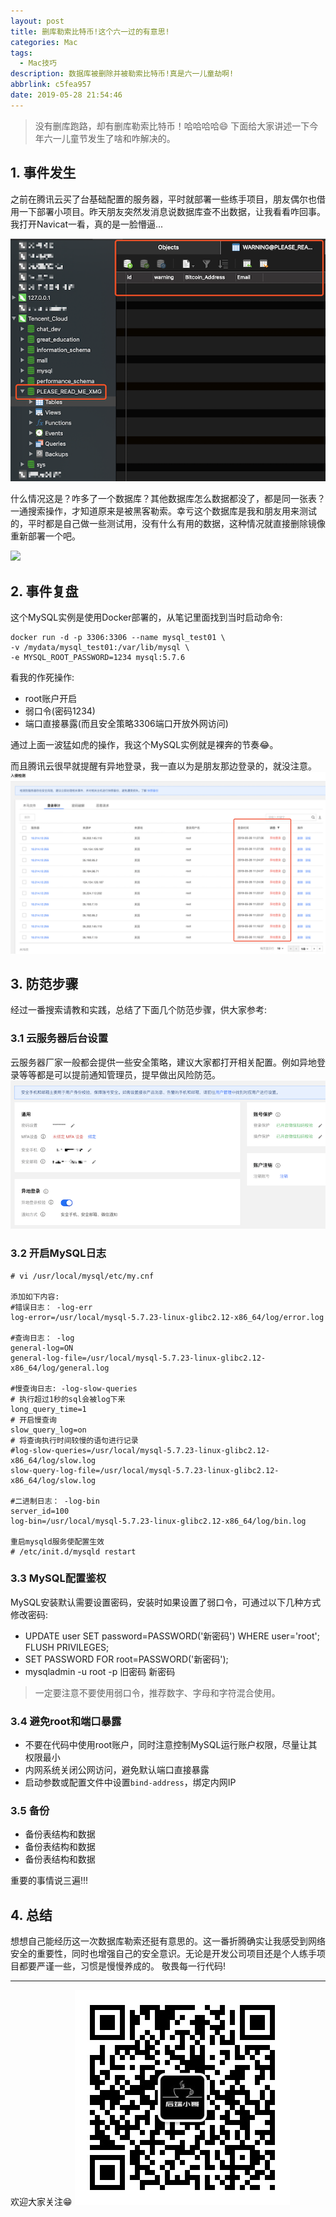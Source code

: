 ```yaml
---
layout: post
title: 删库勒索比特币!这个六一过的有意思!
categories: Mac
tags:
  - Mac技巧
description: 数据库被删除并被勒索比特币!真是六一儿童劫啊!
abbrlink: c5fea957
date: 2019-05-28 21:54:46
---
```


> 没有删库跑路，却有删库勒索比特币！哈哈哈哈😄
> 下面给大家讲述一下今年六一儿童节发生了啥和咋解决的。

<!--more-->

## 1. 事件发生
之前在腾讯云买了台基础配置的服务器，平时就部署一些练手项目，朋友偶尔也借用一下部署小项目。昨天朋友突然发消息说数据库查不出数据，让我看看咋回事。我打开Navicat一看，真的是一脸懵逼...

![](https://raw.githubusercontent.com/lujiahao0708/PicRepo/master/blogPic/%E6%9C%8D%E5%8A%A1%E5%99%A8%E7%9B%B8%E5%85%B3/%E6%95%B0%E6%8D%AE%E5%BA%93%E8%A2%AB%E5%88%A0%E9%99%A4%E5%B9%B6%E8%A2%AB%E5%8B%92%E7%B4%A2%E6%AF%94%E7%89%B9%E5%B8%81!%E7%9C%9F%E6%98%AF%E5%85%AD%E4%B8%80%E5%84%BF%E7%AB%A5%E5%8A%AB%E5%95%8A!/%E6%95%B0%E6%8D%AE%E5%BA%93%E6%88%AA%E5%9B%BE.png)

什么情况这是？咋多了一个数据库？其他数据库怎么数据都没了，都是同一张表？
一通搜索操作，才知道原来是被黑客勒索。幸亏这个数据库是我和朋友用来测试的，平时都是自己做一些测试用，没有什么有用的数据，这种情况就直接删除镜像重新部署一个吧。

![](https://www.zhuangbi.info/uploads/i/2019-01-16-a955c1b0672254c6eb182097beb6a2f1.jpg)

## 2. 事件复盘
这个MySQL实例是使用Docker部署的，从笔记里面找到当时启动命令:
```shell
docker run -d -p 3306:3306 --name mysql_test01 \
-v /mydata/mysql_test01:/var/lib/mysql \
-e MYSQL_ROOT_PASSWORD=1234 mysql:5.7.6
```

看我的作死操作:
- root账户开启
- 弱口令(密码1234)
- 端口直接暴露(而且安全策略3306端口开放外网访问)

通过上面一波猛如虎的操作，我这个MySQL实例就是裸奔的节奏😂。

而且腾讯云很早就提醒有异地登录，我一直以为是朋友那边登录的，就没注意。
![](https://raw.githubusercontent.com/lujiahao0708/PicRepo/master/blogPic/%E6%9C%8D%E5%8A%A1%E5%99%A8%E7%9B%B8%E5%85%B3/%E6%95%B0%E6%8D%AE%E5%BA%93%E8%A2%AB%E5%88%A0%E9%99%A4%E5%B9%B6%E8%A2%AB%E5%8B%92%E7%B4%A2%E6%AF%94%E7%89%B9%E5%B8%81!%E7%9C%9F%E6%98%AF%E5%85%AD%E4%B8%80%E5%84%BF%E7%AB%A5%E5%8A%AB%E5%95%8A!/%E8%85%BE%E8%AE%AF%E4%BA%91%E7%99%BB%E5%BD%95%E6%8A%A5%E8%AD%A6.png)


## 3. 防范步骤
经过一番搜索请教和实践，总结了下面几个防范步骤，供大家参考:


### 3.1 云服务器后台设置
云服务器厂家一般都会提供一些安全策略，建议大家都打开相关配置。例如异地登录等等都是可以提前通知管理员，提早做出风险防范。
![](https://raw.githubusercontent.com/lujiahao0708/PicRepo/master/blogPic/%E6%9C%8D%E5%8A%A1%E5%99%A8%E7%9B%B8%E5%85%B3/%E6%95%B0%E6%8D%AE%E5%BA%93%E8%A2%AB%E5%88%A0%E9%99%A4%E5%B9%B6%E8%A2%AB%E5%8B%92%E7%B4%A2%E6%AF%94%E7%89%B9%E5%B8%81!%E7%9C%9F%E6%98%AF%E5%85%AD%E4%B8%80%E5%84%BF%E7%AB%A5%E5%8A%AB%E5%95%8A!/%E8%B4%A6%E5%8F%B7%E5%AE%89%E5%85%A8%E8%AE%BE%E7%BD%AE%E6%96%B0.png)


### 3.2 开启MySQL日志

```shell
# vi /usr/local/mysql/etc/my.cnf

添加如下内容:
#错误日志： -log-err
log-error=/usr/local/mysql-5.7.23-linux-glibc2.12-x86_64/log/error.log

#查询日志： -log
general-log=ON
general-log-file=/usr/local/mysql-5.7.23-linux-glibc2.12-x86_64/log/general.log

#慢查询日志: -log-slow-queries
# 执行超过1秒的sql会被log下来
long_query_time=1
# 开启慢查询
slow_query_log=on
# 将查询执行时间较慢的语句进行记录
#log-slow-queries=/usr/local/mysql-5.7.23-linux-glibc2.12-x86_64/log/slow.log
slow-query-log-file=/usr/local/mysql-5.7.23-linux-glibc2.12-x86_64/log/slow.log

#二进制日志： -log-bin
server_id=100
log-bin=/usr/local/mysql-5.7.23-linux-glibc2.12-x86_64/log/bin.log

重启mysqld服务使配置生效
# /etc/init.d/mysqld restart
```


### 3.3 MySQL配置鉴权
MySQL安装默认需要设置密码，安装时如果设置了弱口令，可通过以下几种方式修改密码:

- UPDATE user SET password=PASSWORD('新密码') WHERE user='root'; FLUSH PRIVILEGES;
- SET PASSWORD FOR root=PASSWORD('新密码');
- mysqladmin -u root -p 旧密码 新密码

> 一定要注意不要使用弱口令，推荐数字、字母和字符混合使用。

### 3.4 避免root和端口暴露

- 不要在代码中使用root账户，同时注意控制MySQL运行账户权限，尽量让其权限最小
- 内网系统关闭公网访问，避免默认端口直接暴露
- 启动参数或配置文件中设置`bind-address`，绑定内网IP

### 3.5 备份
- 备份表结构和数据
- 备份表结构和数据
- 备份表结构和数据

重要的事情说三遍!!!


## 4. 总结
想想自己能经历这一次数据库勒索还挺有意思的。这一番折腾确实让我感受到网络安全的重要性，同时也增强自己的安全意识。无论是开发公司项目还是个人练手项目都要严谨一些，习惯是慢慢养成的。
敬畏每一行代码!


----
欢迎大家关注😁
![](https://raw.githubusercontent.com/lujiahao0708/PicRepo/master/%E5%85%AC%E4%BC%97%E5%8F%B7%E4%BA%8C%E7%BB%B4%E7%A0%81.jpg)

